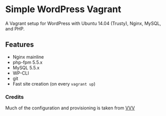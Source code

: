 # Simple WordPress Vagrant
A Vagrant setup for WordPress with Ubuntu 14.04 (Trusty), Nginx, MySQL, and PHP.

## Features
* Nginx mainline
* php-fpm 5.5.x
* MySQL 5.5.x
* WP-CLI
* git
* Fast site creation (on every `vagrant up`)

### Credits
Much of the configuration and provisioning is taken from [VVV](https://github.com/Varying-Vagrant-Vagrants/VVV/)
